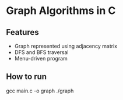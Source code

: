 # Graph Algorithms in C
## Features
- Graph represented using adjacency matrix
- DFS and BFS traversal
- Menu-driven program

## How to run
gcc main.c -o graph
./graph
